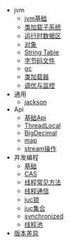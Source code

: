 * jvm
    * [jvm基础](/java/java-base/jvm/doc/1-jvm)
    * [类加载子系统](/java/java-base/jvm/doc/2-jvm)
    * [运行时数据区](/java/java-base/jvm/doc/3-rundata)
    * [对象](/java/java-base/jvm/doc/4-object)
    * [String Table](/java/java-base/jvm/doc/5-jvm)
    * [字节码文件](/java/java-base/jvm/doc/6-classfile)
    * [gc](/java/java-base/jvm/doc/7-gc)
    * [类加载器](/java/java-base/jvm/doc/8-classload)
    * [调优与监控](/java/java-base/jvm/doc/9-optimize)
* 通用
    * [jackson](/java/java-base/common/1-jackson)
* Api
    * [基础Api](/java/java-base/api/1-base)
    * [ThreadLocal](/java/java-base/api/2-thread)
    * [BigDecimal](/java/java-base/api/3-bigDecimal)
    * [map](/java/java-base/api/4-map)
    * [stream操作](/java/java-base/api/6-stream)
* 并发编程
    * [基础](/java/java-base/concurrent/1-base)
    * [CAS](/java/java-base/concurrent/2-cas)
    * [线程常见方法](/java/java-base/concurrent/3-method)
    * [线程通信](/java/java-base/concurrent/4-signalCommunication)
    * [juc锁](/java/java-base/concurrent/4-juc-lock)
    * [juc集合](/java/java-base/concurrent/5-juc-con)
    * [synchronized](/java/java-base/concurrent/5-synchronized)  
    * [线程池](/java/java-base/concurrent/7-threadpool)
* [版本差异](/java/java-base/version)
